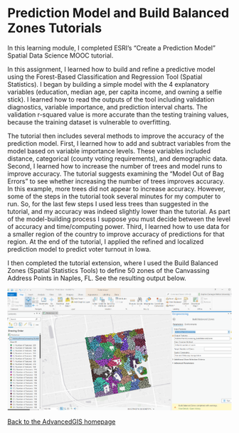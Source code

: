 # Prediction Model and Build Balanced Zones Tutorials

In this learning module, I completed ESRI’s “Create a Prediction Model” Spatial Data Science MOOC tutorial.

In this assignment, I learned how to build and refine a predictive model using the Forest-Based Classification and Regression Tool (Spatial Statistics). I began by building a simple model with the 4 explanatory variables (education, median age, per capita income, and owning a selfie stick). I learned how to read the outputs of the tool including  validation diagnostics, variable importance, and prediction interval charts. The validation r-squared value is more accurate than the testing training values, because the training dataset is vulnerable to overfitting. 

The tutorial then includes several methods to improve the accuracy of the prediction model. First, I learned how to add and subtract variables from the model based on variable importance levels. These variables included distance, categorical (county voting requirements), and demographic data. Second, I learned how to increase the number of trees and model runs to improve accuracy. The tutorial suggests examining the “Model Out of Bag Errors” to see whether increasing the number of trees improves accuracy. In this example, more trees did not appear to increase accuracy. However, some of the steps in the tutorial took several minutes for my computer to run. So, for the last few steps I used less trees than suggested in the tutorial, and my accuracy was indeed slightly lower than the tutorial. As part of the model-building process I suppose you must decide between the level of accuracy and time/computing power. Third, I learned how to use data for a smaller region of the country to improve accuracy of predictions for that region. At the end of the tutorial, I applied the refined and localized prediction model to predict voter turnout in Iowa. 

I then completed the tutorial extension, where I used the Build Balanced Zones (Spatial Statistics Tools) to define 50 zones of the Canvassing Address Points in Naples, FL. See the resulting output below. 

![Build Balanced Zones Tool](Zones.png)

[Back to the AdvancedGIS homepage](/README.md)
